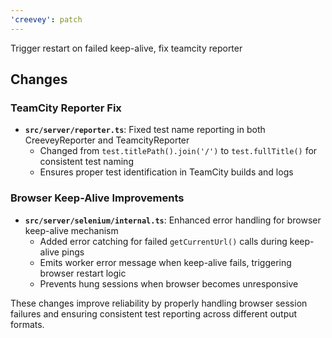 ```yaml
---
'creevey': patch
---
```


Trigger restart on failed keep-alive, fix teamcity reporter

## Changes

### TeamCity Reporter Fix

- **`src/server/reporter.ts`**: Fixed test name reporting in both CreeveyReporter and TeamcityReporter
  - Changed from `test.titlePath().join('/')` to `test.fullTitle()` for consistent test naming
  - Ensures proper test identification in TeamCity builds and logs

### Browser Keep-Alive Improvements

- **`src/server/selenium/internal.ts`**: Enhanced error handling for browser keep-alive mechanism
  - Added error catching for failed `getCurrentUrl()` calls during keep-alive pings
  - Emits worker error message when keep-alive fails, triggering browser restart logic
  - Prevents hung sessions when browser becomes unresponsive

These changes improve reliability by properly handling browser session failures and ensuring consistent test reporting across different output formats.

